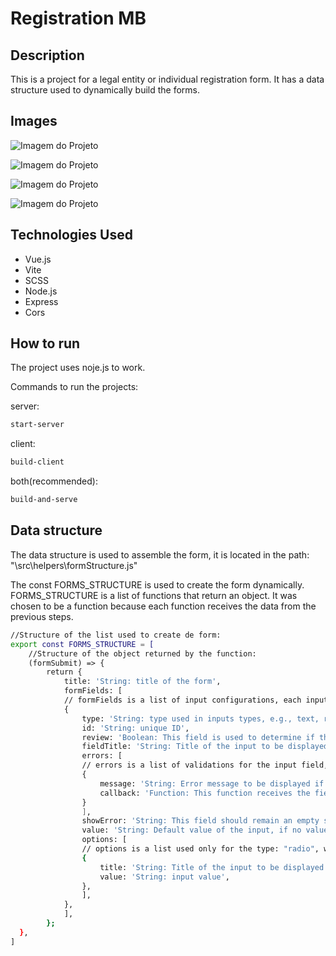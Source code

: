 # Registration MB

## Description

This is a project for a legal entity or individual registration form.
It has a data structure used to dynamically build the forms.

## Images

![Imagem do Projeto](.src/assets/registration01.png)

![Imagem do Projeto](.src/assets/registration02.png)

![Imagem do Projeto](.src/assets/registration03.png)

![Imagem do Projeto](.src/assets/registration04.png)

## Technologies Used

- Vue.js
- Vite
- SCSS
- Node.js
- Express
- Cors

## How to run

The project uses noje.js to work.

Commands to run the projects:

server:

```bash
start-server
```

client:

```bash
build-client
```

both(recommended):

```bash
build-and-serve
```

## Data structure

The data structure is used to assemble the form, it is located in the path: "\src\helpers\formStructure.js"

The const FORMS_STRUCTURE is used to create the form dynamically.
FORMS_STRUCTURE is a list of functions that return an object. It was chosen to be a function because each function receives the data from the previous steps.

```bash
//Structure of the list used to create de form:
export const FORMS_STRUCTURE = [
    //Structure of the object returned by the function:
    (formSubmit) => {
        return {
            title: 'String: title of the form',
            formFields: [
            // formFields is a list of input configurations, each input has its own function.
            {
                type: 'String: type used in inputs types, e.g., text, radio, date, password...',
                id: 'String: unique ID',
                review: 'Boolean: This field is used to determine if the input will be added in the review',
                fieldTitle: 'String: Title of the input to be displayed',
                errors: [
                // errors is a list of validations for the input field, this list follows in increasing index order.
                {
                    message: 'String: Error message to be displayed if the callback function is not satisfied',
                    callback: 'Function: This function receives the field value, returning true if it is INVALID and false if it is VALID',
                }
                ],
                showError: 'String: This field should remain an empty string (""), it is used to display the error in the input',
                value: 'String: Default value of the input, if no value should be added leave it as an empty string ("")',
                options: [
                // options is a list used only for the type: "radio", with all options for each radio.
                {
                    title: 'String: Title of the input to be displayed',
                    value: 'String: input value',
                },
                ],
            },
            ],
        };
  },
]
```
